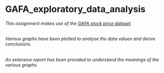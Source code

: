 # GAFA_exploratory_data_analysis

###### This assignment makes use of the [GAFA stock price dataset](https://www.kaggle.com/stexo92/gafa-stock-prices).
###### Various graphs have been plotted to analyse the data values and derive conclusions.
###### An extensive report has been provided to understand the meanings of the various graphs.
